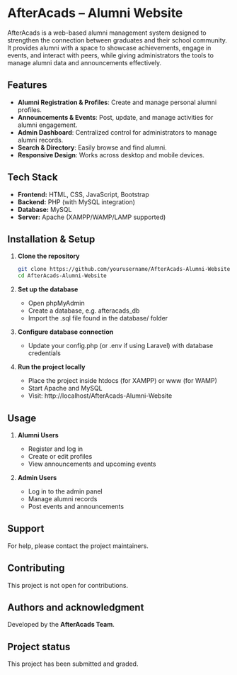 # AfterAcads – Alumni Website
AfterAcads is a web-based alumni management system designed to strengthen the connection between graduates and their school community. It provides alumni with a space to showcase achievements, engage in events, and interact with peers, while giving administrators the tools to manage alumni data and announcements effectively.

## Features
- **Alumni Registration & Profiles**: Create and manage personal alumni profiles.  
- **Announcements & Events**: Post, update, and manage activities for alumni engagement.  
- **Admin Dashboard**: Centralized control for administrators to manage alumni records.  
- **Search & Directory**: Easily browse and find alumni.  
- **Responsive Design**: Works across desktop and mobile devices.  

## Tech Stack
- **Frontend:** HTML, CSS, JavaScript, Bootstrap  
- **Backend:** PHP (with MySQL integration)  
- **Database:** MySQL  
- **Server:** Apache (XAMPP/WAMP/LAMP supported)  

## Installation & Setup
1. **Clone the repository**
   ```bash
   git clone https://github.com/yourusername/AfterAcads-Alumni-Website.git
   cd AfterAcads-Alumni-Website

2. **Set up the database**
   - Open phpMyAdmin
   - Create a database, e.g. afteracads_db
   - Import the .sql file found in the database/ folder

3. **Configure database connection**
   - Update your config.php (or .env if using Laravel) with database credentials

4. **Run the project locally**
   - Place the project inside htdocs (for XAMPP) or www (for WAMP)
   - Start Apache and MySQL
   - Visit: http://localhost/AfterAcads-Alumni-Website

## Usage
1. **Alumni Users**
   - Register and log in
   - Create or edit profiles
   - View announcements and upcoming events
     
2. **Admin Users**
   - Log in to the admin panel
   - Manage alumni records
   - Post events and announcements

## Support
For help, please contact the project maintainers.  

## Contributing
This project is not open for contributions.

## Authors and acknowledgment
Developed by the **AfterAcads Team**.  

## Project status
This project has been submitted and graded.


